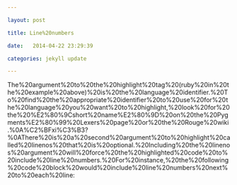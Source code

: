 ```yaml
---

layout: post

title: Line%20numbers

date:   2014-04-22 23:29:39

categories: jekyll update

---
```

The%20argument%20to%20the%20highlight%20tag%20(ruby%20in%20the%20example%20above)%20is%20the%20language%20identifier.%20To%20find%20the%20appropriate%20identifier%20to%20use%20for%20the%20language%20you%20want%20to%20highlight,%20look%20for%20the%20%E2%80%9Cshort%20name%E2%80%9D%20on%20the%20Pygments%E2%80%99%20Lexers%20page%20or%20the%20Rouge%20wiki.%0A%C2%BFxi%C3%B3?%0AThere%20is%20a%20second%20argument%20to%20highlight%20called%20linenos%20that%20is%20optional.%20Including%20the%20linenos%20argument%20will%20force%20the%20highlighted%20code%20to%20include%20line%20numbers.%20For%20instance,%20the%20following%20code%20block%20would%20include%20line%20numbers%20next%20to%20each%20line: